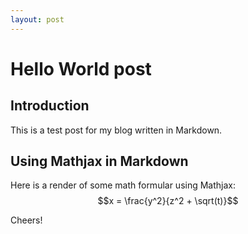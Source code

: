 ```yaml
---
layout: post
---
```


# Hello World post 

## Introduction 
This is a test post for my blog written in Markdown.   

## Using Mathjax in Markdown  
Here is a render of some math formular using Mathjax:   
 $$x = \frac{y^2}{z^2 + \sqrt(t)}$$

Cheers! 

